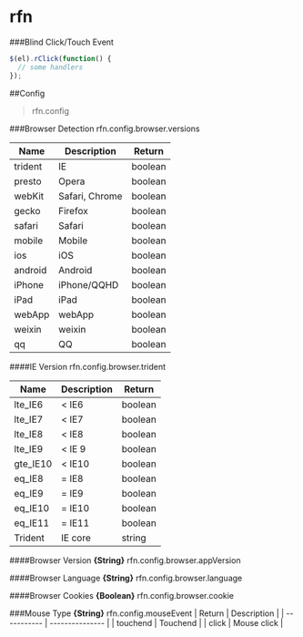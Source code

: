 # rfn

###Blind Click/Touch Event
```js
$(el).rClick(function() {
  // some handlers
});
```
##Config
> rfn.config

###Browser Detection
rfn.config.browser.versions

| Name        | Description     | Return  |
| ----------- | --------------- | ------- |
| trident     | IE              | boolean |
| presto      | Opera           | boolean |
| webKit      | Safari, Chrome  | boolean |
| gecko       | Firefox         | boolean |
| safari      | Safari          | boolean |
| mobile      | Mobile          | boolean |
| ios         | iOS             | boolean |
| android     | Android         | boolean |
| iPhone      | iPhone/QQHD     | boolean |
| iPad        | iPad            | boolean |
| webApp      | webApp          | boolean |
| weixin      | weixin          | boolean |
| qq          | QQ              | boolean |

####IE Version
rfn.config.browser.trident

| Name        | Description     | Return  |
| ----------- | --------------- | ------- |
| lte_IE6     | < IE6           | boolean |
| lte_IE7     | < IE7           | boolean |
| lte_IE8     | < IE8           | boolean |
| lte_IE9     | < IE 9          | boolean |
| gte_IE10    | < IE10          | boolean |
| eq_IE8      | = IE8           | boolean |
| eq_IE9      | = IE9           | boolean |
| eq_IE10     | = IE10          | boolean |
| eq_IE11     | = IE11          | boolean |
| Trident     | IE core         | string  |

####Browser Version
**{String}** rfn.config.browser.appVersion

####Browser Language
**{String}** rfn.config.browser.language

####Browser Cookies
**{Boolean}** rfn.config.browser.cookie

###Mouse Type
**{String}** rfn.config.mouseEvent
| Return      | Description     |
| ----------- | --------------- |
| touchend    | Touchend        |
| click       | Mouse click     |




